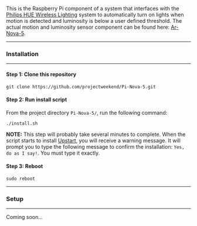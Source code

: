 This is the Raspberry Pi component of a system that interfaces with the [Philips HUE Wireless Lighting](http://www.meethue.com) system to automatically turn on lights when motion is detected and luminosity is below a user defined threshold. The actual motion and luminosity sensor component can be found here: [Ar-Nova-5](https://github.com/projectweekend/Ar-Nova-5).

------------------------------------------------------------------------------

### Installation

------------------------------------------------------------------------------

#### Step 1: Clone this repository

```
git clone https://github.com/projectweekend/Pi-Nova-5.git
```

#### Step 2: Run install script

From the project directory `Pi-Nova-5/`, run the following command:

```
./install.sh
```

**NOTE:** This step will probably take several minutes to complete. When the script starts to install [Upstart](http://upstart.ubuntu.com/), you will receive a warning message. It will prompt you to type the following message to confirm the installation: `Yes, do as I say!`. You must type it exactly.

#### Step 3: Reboot

```
sudo reboot
```

------------------------------------------------------------------------------

### Setup

------------------------------------------------------------------------------

Coming soon...

